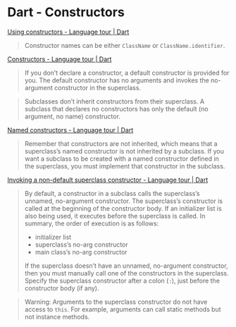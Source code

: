 # Dart - Constructors

[Using constructors - Language tour | Dart](https://dart.dev/guides/language/language-tour#using-constructors)

> Constructor names can be either `ClassName` or `ClassName.identifier`.

[Constructors - Language tour | Dart](https://dart.dev/guides/language/language-tour#constructors)

> If you don’t declare a constructor, a default constructor is provided for you. The default constructor has no arguments and invokes the no-argument constructor in the superclass.

> Subclasses don’t inherit constructors from their superclass. A subclass that declares no constructors has only the default (no argument, no name) constructor.

[Named constructors - Language tour | Dart](https://dart.dev/guides/language/language-tour#named-constructors)

> Remember that constructors are not inherited, which means that a superclass’s named constructor is not inherited by a subclass. If you want a subclass to be created with a named constructor defined in the superclass, you must implement that constructor in the subclass.

[Invoking a non-default superclass constructor - Language tour | Dart](https://dart.dev/guides/language/language-tour#invoking-a-non-default-superclass-constructor)

> By default, a constructor in a subclass calls the superclass’s unnamed, no-argument constructor. The superclass’s constructor is called at the beginning of the constructor body. If an initializer list is also being used, it executes before the superclass is called. In summary, the order of execution is as follows:
>
> - initializer list
> - superclass’s no-arg constructor
> - main class’s no-arg constructor
>
> If the superclass doesn’t have an unnamed, no-argument constructor, then you must manually call one of the constructors in the superclass. Specify the superclass constructor after a colon (`:`), just before the constructor body (if any).

> Warning: Arguments to the superclass constructor do not have access to `this`. For example, arguments can call static methods but not instance methods.
